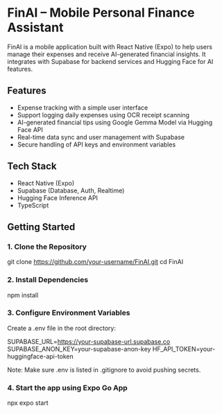 # FinAI – Mobile Personal Finance Assistant

FinAI is a mobile application built with React Native (Expo) to help users manage their expenses and receive AI-generated financial insights. It integrates with Supabase for backend services and Hugging Face for AI features.

## Features

- Expense tracking with a simple user interface
- Support logging daily expenses using OCR receipt scanning
- AI-generated financial tips using Google Gemma Model via Hugging Face API
- Real-time data sync and user management with Supabase
- Secure handling of API keys and environment variables

## Tech Stack

- React Native (Expo)
- Supabase (Database, Auth, Realtime)
- Hugging Face Inference API
- TypeScript

## Getting Started
### 1. Clone the Repository
git clone https://github.com/your-username/FinAI.git
cd FinAI

### 2. Install Dependencies
npm install

### 3. Configure Environment Variables
Create a .env file in the root directory:

SUPABASE_URL=https://your-supabase-url.supabase.co
SUPABASE_ANON_KEY=your-supabase-anon-key
HF_API_TOKEN=your-huggingface-api-token

Note: Make sure .env is listed in .gitignore to avoid pushing secrets.

### 4. Start the app using Expo Go App
npx expo start


